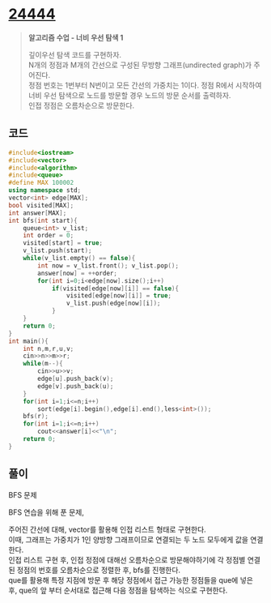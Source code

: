 # [24444](https://www.acmicpc.net/problem/24444)

> __알고리즘 수업 - 너비 우선 탐색 1__
>
> 깊이우선 탐색 코드를 구현하자.  
> N개의 정점과 M개의 간선으로 구성된 무방향 그래프(undirected graph)가 주어진다.  
> 정점 번호는 1번부터 N번이고 모든 간선의 가중치는 1이다. 정점 R에서 시작하여 너비 우선 탐색으로 노드를 방문할 경우 노드의 방문 순서를 출력하자.  
> 인접 정점은 오름차순으로 방문한다.  

## 코드

```c++
#include<iostream>
#include<vector>
#include<algorithm>
#include<queue>
#define MAX 100002
using namespace std;
vector<int> edge[MAX];
bool visited[MAX];
int answer[MAX];
int bfs(int start){
    queue<int> v_list;
    int order = 0;
    visited[start] = true;
    v_list.push(start);
    while(v_list.empty() == false){
        int now = v_list.front(); v_list.pop();
        answer[now] = ++order;
        for(int i=0;i<edge[now].size();i++)
            if(visited[edge[now][i]] == false){
                visited[edge[now][i]] = true;
                v_list.push(edge[now][i]);
            }
    }
    return 0;
}
int main(){
    int n,m,r,u,v;
    cin>>n>>m>>r;
    while(m--){
        cin>>u>>v;
        edge[u].push_back(v);
        edge[v].push_back(u);
    }
    for(int i=1;i<=n;i++)
        sort(edge[i].begin(),edge[i].end(),less<int>());
    bfs(r);
    for(int i=1;i<=n;i++)
        cout<<answer[i]<<"\n";
    return 0;
}
```

## 풀이

BFS 문제

BFS 연습을 위해 푼 문제,  

주어진 간선에 대해, vector를 활용해 인접 리스트 형태로 구현한다.  
이때, 그래프는 가중치가 1인 양방향 그래프이므로 연결되는 두 노드 모두에게 값을 연결한다.  
인접 리스트 구현 후, 인접 정점에 대해선 오름차순으로 방문해야하기에 각 정점별 연결된 정점의 번호를 오름차순으로 정렬한 후, bfs를 진행한다.  
que를 활용해 특정 지점에 방문 후 해당 정점에서 접근 가능한 정점들을 que에 넣은 후, que의 앞 부터 순서대로 접근해 다음 정점을 탐색하는 식으로 구현한다.  
